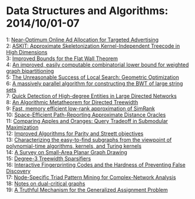# Data Structures and Algorithms: 2014/10/01-07  
1: [Near-Optimum Online Ad Allocation for Targeted Advertising](https://doi.org/10.48550/arXiv.1409.8670)  
2: [ASKIT: Approximate Skeletonization Kernel-Independent Treecode in High  Dimensions](https://doi.org/10.48550/arXiv.1410.0260)  
3: [Improved Bounds for the Flat Wall Theorem](https://doi.org/10.48550/arXiv.1410.0276)  
4: [An improved, easily computable combinatorial lower bound for weighted  graph bipartitioning](https://doi.org/10.48550/arXiv.1410.0462)  
5: [The Unreasonable Success of Local Search: Geometric Optimization](https://doi.org/10.48550/arXiv.1410.0553)  
6: [A massively parallel algorithm for constructing the BWT of large string  sets](https://doi.org/10.48550/arXiv.1410.0562)  
7: [Quick Detection of High-degree Entities in Large Directed Networks](https://doi.org/10.48550/arXiv.1410.0571)  
8: [An Algorithmic Metatheorem for Directed Treewidth](https://doi.org/10.48550/arXiv.1410.0589)  
9: [Fast, memory efficient low-rank approximation of SimRank](https://doi.org/10.48550/arXiv.1410.0717)  
10: [Space-Efficient Path-Reporting Approximate Distance Oracles](https://doi.org/10.48550/arXiv.1410.0768)  
11: [Comparing Apples and Oranges: Query Tradeoff in Submodular Maximization](https://doi.org/10.48550/arXiv.1410.0773)  
12: [Improved Algorithms for Parity and Streett objectives](https://doi.org/10.48550/arXiv.1410.0833)  
13: [Characterizing the easy-to-find subgraphs from the viewpoint of  polynomial-time algorithms, kernels, and Turing kernels](https://doi.org/10.48550/arXiv.1410.0855)  
14: [A Survey on Small-Area Planar Graph Drawing](https://doi.org/10.48550/arXiv.1410.1006)  
15: [Degree-3 Treewidth Sparsifiers](https://doi.org/10.48550/arXiv.1410.1016)  
16: [Interactive Fingerprinting Codes and the Hardness of Preventing False  Discovery](https://doi.org/10.48550/arXiv.1410.1228)  
17: [Node-Specific Triad Pattern Mining for Complex-Network Analysis](https://doi.org/10.48550/arXiv.1410.1594)  
18: [Notes on dual-critical graphs](https://doi.org/10.48550/arXiv.1410.1653)  
19: [A Truthful Mechanism for the Generalized Assignment Problem](https://doi.org/10.48550/arXiv.1410.1703)  